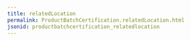 ```yaml
---
title: relatedLocation
permalink: ProductBatchCertification.relatedLocation.html
jsonid: productbatchcertification_relatedlocation
---
```

